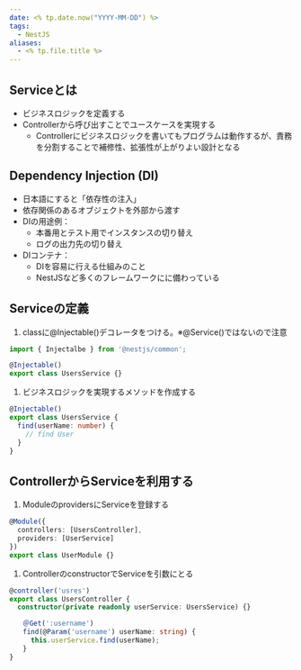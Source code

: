 ```yaml
---
date: <% tp.date.now("YYYY-MM-DD") %>
tags:
  - NestJS
aliases:
  - <% tp.file.title %>
---
```

## Serviceとは

- ビジネスロジックを定義する
- Controllerから呼び出すことでユースケースを実現する
	- Controllerにビジネスロジックを書いてもプログラムは動作するが、責務を分割することで補修性、拡張性が上がりよい設計となる

## Dependency Injection (DI)

- 日本語にすると「依存性の注入」
- 依存関係のあるオブジェクトを外部から渡す 
- DIの用途例：
	- 本番用とテスト用でインスタンスの切り替え 
	- ログの出力先の切り替え
- DIコンテナ：
	- DIを容易に行える仕組みのこと
	- NestJSなど多くのフレームワークにに備わっている

## Serviceの定義 

1. classに@Injectable()デコレータをつける。※@Service()ではないので注意

```ts
import { Injectalbe } from '@nestjs/common';

@Injectable()
export class UsersService {}
```

1. ビジネスロジックを実現するメソッドを作成する

```ts
@Injectable()
export class UsersService {
  find(userName: number) {
    // find User
  }
}
```

## ControllerからServiceを利用する

1. ModuleのprovidersにServiceを登録する

```ts
@Module({
  controllers: [UsersController],
  providers: [UserService]
})
export class UserModule {}
```

1. ControllerのconstructorでServiceを引数にとる

```ts
@controller('usres')
export class UsersController {
  constructor(private readonly userService: UsersService) {}

　　＠Get(':username')
　　find(@Param('username') userName: string) {
　　  this.userService.find(userName);
　　}
}
```
